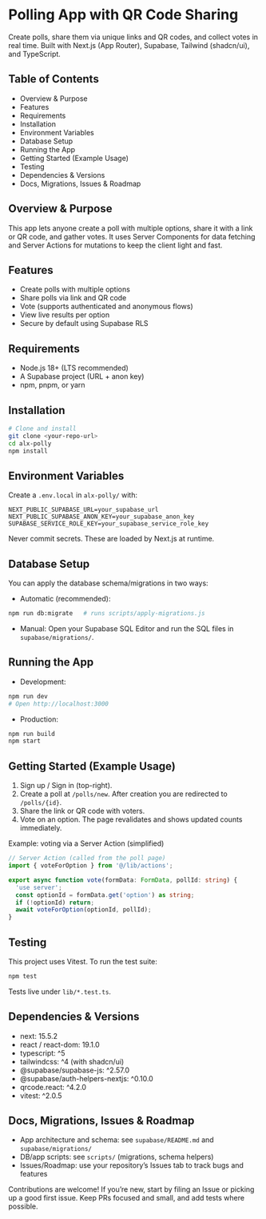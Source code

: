 # Polling App with QR Code Sharing

Create polls, share them via unique links and QR codes, and collect votes in real time. Built with Next.js (App Router), Supabase, Tailwind (shadcn/ui), and TypeScript.

## Table of Contents
- Overview & Purpose
- Features
- Requirements
- Installation
- Environment Variables
- Database Setup
- Running the App
- Getting Started (Example Usage)
- Testing
- Dependencies & Versions
- Docs, Migrations, Issues & Roadmap

## Overview & Purpose
This app lets anyone create a poll with multiple options, share it with a link or QR code, and gather votes. It uses Server Components for data fetching and Server Actions for mutations to keep the client light and fast.

## Features
- Create polls with multiple options
- Share polls via link and QR code
- Vote (supports authenticated and anonymous flows)
- View live results per option
- Secure by default using Supabase RLS

## Requirements
- Node.js 18+ (LTS recommended)
- A Supabase project (URL + anon key)
- npm, pnpm, or yarn

## Installation
```bash
# Clone and install
git clone <your-repo-url>
cd alx-polly
npm install
```

## Environment Variables
Create a `.env.local` in `alx-polly/` with:
```
NEXT_PUBLIC_SUPABASE_URL=your_supabase_url
NEXT_PUBLIC_SUPABASE_ANON_KEY=your_supabase_anon_key
SUPABASE_SERVICE_ROLE_KEY=your_supabase_service_role_key
```
Never commit secrets. These are loaded by Next.js at runtime.

## Database Setup
You can apply the database schema/migrations in two ways:

- Automatic (recommended):
```bash
npm run db:migrate   # runs scripts/apply-migrations.js
```

- Manual:
Open your Supabase SQL Editor and run the SQL files in `supabase/migrations/`.

## Running the App
- Development:
```bash
npm run dev
# Open http://localhost:3000
```
- Production:
```bash
npm run build
npm start
```

## Getting Started (Example Usage)
1) Sign up / Sign in (top-right).  
2) Create a poll at `/polls/new`. After creation you are redirected to `/polls/{id}`.  
3) Share the link or QR code with voters.  
4) Vote on an option. The page revalidates and shows updated counts immediately.  

Example: voting via a Server Action (simplified)
```ts
// Server Action (called from the poll page)
import { voteForOption } from '@/lib/actions';

export async function vote(formData: FormData, pollId: string) {
  'use server';
  const optionId = formData.get('option') as string;
  if (!optionId) return;
  await voteForOption(optionId, pollId);
}
```

## Testing
This project uses Vitest. To run the test suite:
```bash
npm test
```
Tests live under `lib/*.test.ts`.

## Dependencies & Versions
- next: 15.5.2
- react / react-dom: 19.1.0
- typescript: ^5
- tailwindcss: ^4 (with shadcn/ui)
- @supabase/supabase-js: ^2.57.0
- @supabase/auth-helpers-nextjs: ^0.10.0
- qrcode.react: ^4.2.0
- vitest: ^2.0.5

## Docs, Migrations, Issues & Roadmap
- App architecture and schema: see `supabase/README.md` and `supabase/migrations/`
- DB/app scripts: see `scripts/` (migrations, schema helpers)
- Issues/Roadmap: use your repository’s Issues tab to track bugs and features

Contributions are welcome! If you’re new, start by filing an Issue or picking up a good first issue. Keep PRs focused and small, and add tests where possible.
